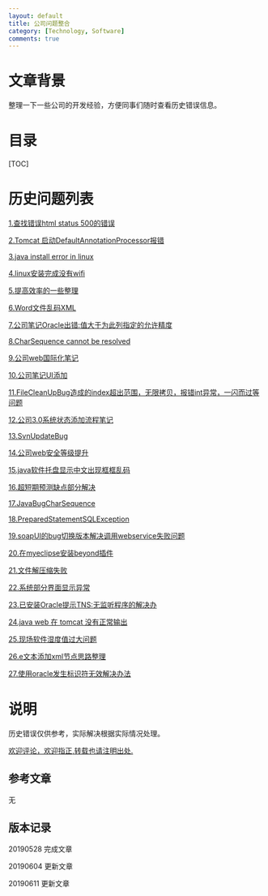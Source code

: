 ```yaml
---
layout: default
title: 公司问题整合
category: [Technology, Software]
comments: true
---
```


# 文章背景
整理一下一些公司的开发经验，方便同事们随时查看历史错误信息。










# 目录

[TOC]









# 历史问题列表

[1.查找错误html status 500的错误 ](https://wangkun19930608.github.io/technology/tomcat/2018/01/23/company-HTTP-Status-500/ )

[2.Tomcat 启动DefaultAnnotationProcessor报错](https://wangkun19930608.github.io/technology/tomcat/2018/01/30/company-Tomcat-DefaultAnnotationProcessor/ )

[3.java install error in linux ](https://wangkun19930608.github.io/technology/bug/2018/04/02/company-rpm-is-not-found/ )

[4.linux安装完成没有wifi](https://wangkun19930608.github.io/technology/os/2018/04/03/company-linux-have-no-wifi/ )

[5.提高效率的一些整理](https://wangkun19930608.github.io/culture/idea/2018/04/23/efficient/ )

[6.Word文件乱码XML](https://wangkun19930608.github.io/technology/code/2018/05/10/wordxml/ )

[7.公司笔记Oracle出错:值大于为此列指定的允许精度](https://wangkun19930608.github.io/technology/bug/2018/05/21/company-bug-oracle/ )

[8.CharSequence cannot be resolved](https://wangkun19930608.github.io/technology/bug/2018/05/28/company-bug-charsequence/ )

[9.公司web国际化笔记](https://wangkun19930608.github.io/technology/i18n/2018/06/27/company-i18n/ )

[10.公司笔记UI添加](https://wangkun19930608.github.io/technology/java/2018/07/16/company-addui/ )

[11.FileCleanUpBug造成的index超出范围，无限拷贝，报错int异常，一闪而过等问题](https://wangkun19930608.github.io/technology/bug/2018/07/18/company-bug-filecleanup/ )

[12.公司3.0系统状态添加流程笔记](https://wangkun19930608.github.io/technology/java/2018/07/23/company-addstate/ )

[13.SvnUpdateBug ](https://wangkun19930608.github.io/technology/bug/2018/08/09/company-bug-svnupdate/ )

[14.公司web安全等级提升](https://wangkun19930608.github.io/technology/xss/2018/08/11/company-xss/ )

[15.java软件托盘显示中文出现框框乱码](https://wangkun19930608.github.io/technology/bug/2018/10/18/java-menuitem/ )

[16.超短期预测缺点部分解决](https://wangkun19930608.github.io/technology/bug/2018/10/23/company-ultra/ )

[17.JavaBugCharSequence](https://wangkun19930608.github.io/technology/bug/2019/01/10/java-bug/ )

[18.PreparedStatementSQLException](https://wangkun19930608.github.io/technology/bug/2019/03/01/java-preparedstatement/ )

[19.soapUI的bug切换版本解决调用webservice失败问题](https://wangkun19930608.github.io/technology/bug/2019/03/19/java-bug/ )

[20.在myeclipse安装beyond插件](https://wangkun19930608.github.io/technology/software/2019/05/21/beyond-plug/ )

[21.文件解压缩失败](https://wangkun19930608.github.io/technology/software/2019/05/24/zip-error/ )

[22.系统部分界面显示异常](https://wangkun19930608.github.io/technology/web/2019/06/04/company-some-pages-error/ )

[23.已安装Oracle提示TNS:无监听程序的解决办](https://wangkun19930608.github.io/technology/oracle/2019/06/05/company-oracle-error/ )

[24.java web 在 tomcat 没有正常输出](https://wangkun19930608.github.io/technology/bug/2019/06/06/java-nolog/ )

[25.现场软件湿度值过大问题](https://wangkun19930608.github.io/technology/web/2019/06/11/company-web-humid/ )

[26.e文本添加xml节点思路整理](https://wangkun19930608.github.io/technology/java/2019/06/18/company-xml/ )

[27.使用oracle发生标识符无效解决办法](https://wangkun19930608.github.io/technology/oracle/2019/06/24/company-oracle-error/ )

# 说明

历史错误仅供参考，实际解决根据实际情况处理。

[欢迎评论，欢迎指正,转载也请注明出处.](https://wangkun19930608.github.io/technology/software/2019/05/28/company-errors/ )

## 参考文章

无


## 版本记录

20190528 完成文章

20190604 更新文章

20190611 更新文章


